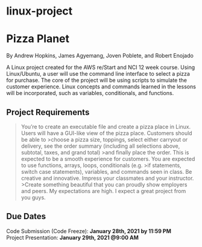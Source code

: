 # linux-project
# Pizza Planet
By Andrew Hopkins, James Agyemang, Joven Poblete, and Robert Enojado</br>

A Linux project created for the AWS re/Start and NCI 12 week course. Using Linux/Ubuntu, a user will use the command line interface to select a pizza for purchase. The core of the project will be using scripts to simulate the customer experience. Linux concepts and commands learned in the lessons will be incorporated, such as variables, conditionals, and functions.

## Project Requirements
>You’re to create an executable file and create a pizza place in Linux. Users will have a GUI-like view of the pizza place. Customers should be able to >choose a pizza size, toppings, select either carryout or delivery, see the order summary (including all selections above, subtotal, taxes, and grand total) >and finally place the order. This is expected to be a smooth experience for customers. You are expected to use functions, arrays, loops, conditionals (e.g. >if statements, switch case statements), variables, and commands seen in class. Be creative and innovative. Impress your classmates and your instructor. >Create something beautiful that you can proudly show employers and peers. My expectations are high. I expect a great project from you guys.
## Due Dates
Code Submission (Code Freeze): **January 28th, 2021 by 11:59 PM**</br>
Project Presentation: **January 29th, 2021 @9:00 AM**
